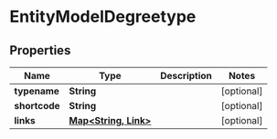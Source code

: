 

# EntityModelDegreetype


## Properties

| Name | Type | Description | Notes |
|------------ | ------------- | ------------- | -------------|
|**typename** | **String** |  |  [optional] |
|**shortcode** | **String** |  |  [optional] |
|**links** | [**Map&lt;String, Link&gt;**](Link.md) |  |  [optional] |



